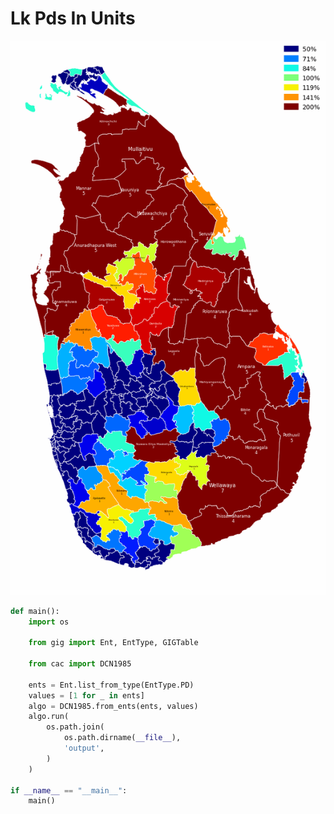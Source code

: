 # Lk Pds In Units

<p  align="center">
    <img src="https://raw.githubusercontent.com/nuuuwan/continuous_area_cartograms/main/examples/lk_pds_in_units/output/animated.gif" alt="alt" />
</p>

```python
def main():
    import os

    from gig import Ent, EntType, GIGTable

    from cac import DCN1985

    ents = Ent.list_from_type(EntType.PD)
    values = [1 for _ in ents]
    algo = DCN1985.from_ents(ents, values)
    algo.run(
        os.path.join(
            os.path.dirname(__file__),
            'output',
        )
    )

if __name__ == "__main__":
    main()

```
